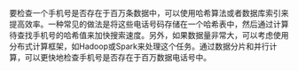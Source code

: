 要检查一个手机号是否存在于百万条数据中，可以使用哈希算法或者数据库索引来提高效率。一种常见的做法是将这些电话号码存储在一个哈希表中，然后通过计算待查找手机号的哈希值来加快搜索速度。另外，如果数据量非常大，可以考虑使用分布式计算框架，如Hadoop或Spark来处理这个任务。通过数据分片和并行计算，可以更快地检查手机号是否存在于百万数据电话号中。